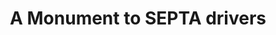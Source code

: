 ---
pid: ls9
title: A Monument to SEPTA drivers
location_transcription: on a bus
coordinates: "[-75.171858082746, 39.958027070745]"
zipcode: '19130'
gen_neighborhood: North Philadelphia
neighborhood: Art Museum,Francisville
outside_phl: 
age: '31'
age_range: 30-39
instagram: 
image_file_name: ls_9.jpg
proposal_transcription: A figure jumping onto a bus, saying //I made it!//
topic: 
topic_summary: '0'
type: Other No Form
keywords_other: 
credit: 
image_labels: 
twitter: annaforr
facebook: 
permalink: "/monuments/ls9/"
layout: item-page
---